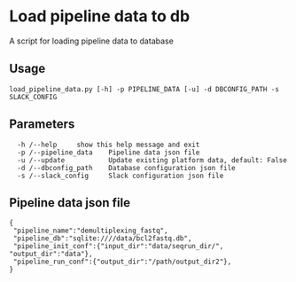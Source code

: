 # Load pipeline data to db

A script for loading pipeline data to database

## Usage
<pre><code>load_pipeline_data.py [-h] -p PIPELINE_DATA [-u] -d DBCONFIG_PATH -s SLACK_CONFIG</pre></code>

## Parameters
<pre><code>  -h /--help     show this help message and exit
  -p /--pipeline_data    Pipeline data json file
  -u /--update           Update existing platform data, default: False
  -d /--dbconfig_path    Database configuration json file
  -s /--slack_config     Slack configuration json file
</code></pre>

## Pipeline data json file
<pre><code>{ 
 "pipeline_name":"demultiplexing_fastq",
 "pipeline_db":"sqlite:////data/bcl2fastq.db", 
 "pipeline_init_conf":{"input_dir":"data/seqrun_dir/", "output_dir":"data"}, 
 "pipeline_run_conf":{"output_dir":"/path/output_dir2"},
}</code></pre>
